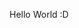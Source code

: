 Hello World :D

<!---
Dr-Wool/Dr-Wool is a ✨ special ✨ repository because its `README.md` (this file) appears on your GitHub profile.
You can click the Preview link to take a look at your changes.
--->

